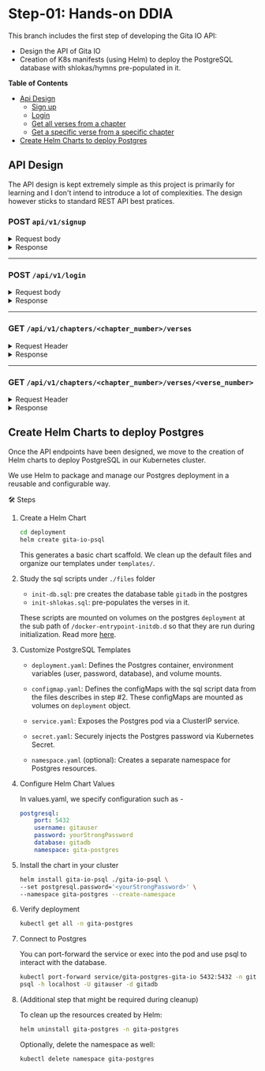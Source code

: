 # Step-01: Hands-on DDIA

This branch includes the first step of developing the Gita IO API:

- Design the API of Gita IO
- Creation of K8s manifests (using Helm) to deploy the PostgreSQL database with shlokas/hymns pre-populated in it.

**Table of Contents**

- [Api Design](#api-design)
    - [Sign up](#post-apiv1signup)
    - [Login](#post-apiv1login)
    - [Get all verses from a chapter](#get-apiv1chapterschapter_numberverses)
    - [Get a specific verse from a specific chapter](#get-apiv1chapterschapter_numberversesverse_number)
- [Create Helm Charts to deploy Postgres](#create-helm-charts-to-deploy-postgres)


## API Design

The API design is kept extremely simple as this project is primarily for learning and I don't intend to introduce a lot of complexities. The design however sticks to standard REST API best pratices.

### POST `api/v1/signup`

<details><summary>Request body</summary>
<br />

    {
        "name": <your_name>,
        "email_id": <your_email_id>,
        "password": <your_password>
    }

</details>


<details><summary>Response</summary>
<br />

201 Created

    {
        "message" : "Signup successful"
    }

400 Bad Request

    {
        "error":{
            "message": "Username and password are required"
        }
    }

409 Conflict

    {
        "error":{
            "message": "User already exists"
        }
    }

500 Internal Server Error

    {
        "error": {
            "message": "Failed to register user. Internal server error."
        }
    }


</details>

<hr/>

### POST `/api/v1/login`

<details><summary>Request body</summary>
<br />

    {
        "email_id": <your_email_id>,
        "password": <your_password>
    }

</details>


<details><summary>Response</summary>
<br />

200 OK

    {
        "token": <token>
    }

400 Bad Request

    {
        "error": {
            "message": "Registered email id and password are required"
        }
    }


401 Unauthorized

    {
        "error": {
            "message": "invalid credentials"
        }
    }

500 Internal Server Error

    {
        "error": {
            "message" : "internal server error"
        }
    }

</details>


<hr/>

### GET `/api/v1/chapters/<chapter_number>/verses`

<details><summary>Request Header</summary>
<br />

    Authorization: Bearer <token>

</details>


<details><summary>Response</summary>
<br />

200 OK

    
    {
        "count": 72,
        "chapter_number": 2,
        "chapter_name": "Sankhya Yoga",
        "chapter_summary": "Sankhya Yoga",
        "verses": [
            {
                "verse_number": 1,
                "verse": " सञ्जय उवाच |\nतं तथा कृपयाविष्टमश्रुपूर्णाकुलेक्षणम् |\nविषीदन्तमिदं वाक्यमुवाच मधुसूदन: ॥1॥\n ",
                "verse_word": " sañjayaḥ uvācha—Sanjay said; tam—to him (Arjun); tathā—thus; kṛipayā—with pity; āviṣhṭam—overwhelmed; aśhru-pūrṇa—full of tears; ākula—distressed; īkṣhaṇam—eyes; viṣhīdantam—grief-stricken; idam—these; vākyam—words; uvācha—said; madhusūdanaḥ—Shree Krishn, slayer of the Madhu demon\n ",
                "verse_transliteration": " sañjaya uvācha\ntaṁ tathā kṛipayāviṣhṭamaśhru pūrṇākulekṣhaṇam\nviṣhīdantamidaṁ vākyam uvācha madhusūdanaḥ\n ",
                "verse_meaning": " Sanjaya said: To him who had been thus filled with pity, whose eyes were filled with tears and showed distress, and who was sorrowing, Madhusudana uttered these words: "
            },
                // ...
            ]
    }

400 Not Found

    {
        "error": {
            "message": "Invalid chapter number"
        }
    }

401 Unauthorized

    {
        "error": {
            "message": "Authentication required"
        }
    }

500 Internal Server Error

    {
        "error": {
            "message": "Internal Server Error"
        }
    }


</details>


<hr/>

### GET `/api/v1/chapters/<chapter_number>/verses/<verse_number>`
<details><summary>Request Header</summary>
<br />

    Authorization: Bearer <token>

</details>


<details><summary>Response</summary>
<br />

200 OK

    {
    "chapter_number": 2,
    "chapter_name": "Sankhya Yoga",
    "chapter_summary": "The Yoga of Knowledge",
    "verse": {
        "verse_number": 47,
        "verse": " कर्मण्येवाधिकारस्ते मा फलेषु कदाचन |\nमा कर्मफलहेतुर्भूर्मा ते सङ्गोऽस्त्वकर्मणि || 47 ||\n ",
        "verse_word": " karmaṇi—in prescribed duties; eva—only; adhikāraḥ—right; te—your; mā—not; phaleṣhu—in the fruits; kadāchana—at any time; mā—never; karma-phala—results of the activities; hetuḥ—cause; bhūḥ—be; mā—not; te—your; saṅgaḥ—attachment; astu—must be; akarmaṇi—in inaction\n ",
        "verse_transliteration": " karmaṇy-evādhikāras te mā phaleṣhu kadāchana\nmā karma-phala-hetur bhūr mā te saṅgo ’stvakarmaṇi\n ",
        "verse_meaning": " Your right is for action alone, never for the results. Do not become the agent of the results of action. May you not have any inclination for inaction. "
    }
}


400 Bad Request

    {
        "error": {
            "message": "Invalid chapter number"
        }
    }

401 Unauthorized

    {
        "error": {
            "message": "Authentication required"
        }
    }

404 Not Found

    {
        "error": {
            "message": "Chapter not found"
        }
    }

500 Internal Server Error

    {
        "error": {
            "message": "Internal Server Error"
        }
    }

</details>

## Create Helm Charts to deploy Postgres

Once the API endpoints have been designed, we move to the creation of Helm charts to deploy PostgreSQL in our Kubernetes cluster.

We use Helm to package and manage our Postgres deployment in a reusable and configurable way.

🛠️ Steps

1. Create a Helm Chart

    ```bash
    cd deployment
    helm create gita-io-psql
    ```

    This generates a basic chart scaffold. We clean up the default files and organize our templates under `templates/`.

2. Study the sql scripts under `./files` folder 
    - `init-db.sql`: pre creates the database table `gitadb` in the postgres 
    - `init-shlokas.sql`: pre-populates the verses in it. 
    
    These scripts are mounted on volumes on the postgres `deployment` at the sub path of `/docker-entrypoint-initdb.d` so that they are run during initialization. Read more [here](../deployment/gita-io-psql/files/README.md).

2. Customize PostgreSQL Templates

    - `deployment.yaml`: Defines the Postgres container, environment variables (user, password, database), and volume mounts.

    - `configmap.yaml`: Defines the configMaps with the sql script data from the files describes in step #2. These configMaps are mounted as volumes on `deployment` object.

    - `service.yaml`: Exposes the Postgres pod via a ClusterIP service.

    - `secret.yaml`: Securely injects the Postgres password via Kubernetes Secret.

    - `namespace.yaml` (optional): Creates a separate namespace for Postgres resources.

3. Configure Helm Chart Values

    In values.yaml, we specify configuration such as - 

    ```yaml    
    postgresql:
        port: 5432
        username: gitauser
        password: yourStrongPassword
        database: gitadb
        namespace: gita-postgres
    ```

4. Install the chart in your cluster

    ```bash
    helm install gita-io-psql ./gita-io-psql \
    --set postgresql.password='<yourStrongPassword>' \
    --namespace gita-postgres --create-namespace
    ```

5. Verify deployment

    ```bash
    kubectl get all -n gita-postgres
    ```

6. Connect to Postgres

    You can port-forward the service or exec into the pod and use psql to interact with the database.

    ```bash
    kubectl port-forward service/gita-postgres-gita-io 5432:5432 -n gita-postgres
    psql -h localhost -U gitauser -d gitadb
    ```

7. (Additional step that might be required during cleanup)

    To clean up the resources created by Helm:

    ```bash
    helm uninstall gita-postgres -n gita-postgres
    ```

    Optionally, delete the namespace as well:

    ```bash
    kubectl delete namespace gita-postgres
    ```